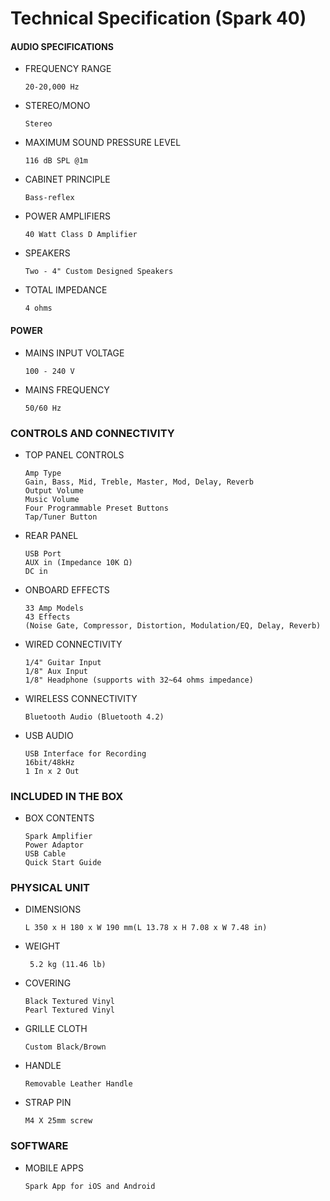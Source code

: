 # Technical Specification (Spark 40)

#### AUDIO SPECIFICATIONS

- FREQUENCY RANGE

	  20-20,000 Hz

- STEREO/MONO
  
	  Stereo

- MAXIMUM SOUND PRESSURE LEVEL
  
	  116 dB SPL @1m

- CABINET PRINCIPLE

	  Bass-reflex

- POWER AMPLIFIERS
  
	  40 Watt Class D Amplifier

- SPEAKERS
  
	  Two - 4" Custom Designed Speakers

- TOTAL IMPEDANCE
  
	  4 ohms

#### POWER

- MAINS INPUT VOLTAGE
  
	  100 - 240 V

- MAINS FREQUENCY
  
	  50/60 Hz

### CONTROLS AND CONNECTIVITY

- TOP PANEL CONTROLS
  
	  Amp Type
	  Gain, Bass, Mid, Treble, Master, Mod, Delay, Reverb
	  Output Volume
	  Music Volume
	  Four Programmable Preset Buttons
	  Tap/Tuner Button

- REAR PANEL
  
	  USB Port
	  AUX in (Impedance 10K Ω)
	  DC in

- ONBOARD EFFECTS
  
	  33 Amp Models
	  43 Effects
	  (Noise Gate, Compressor, Distortion, Modulation/EQ, Delay, Reverb)

- WIRED CONNECTIVITY
  
	  1/4" Guitar Input
	  1/8" Aux Input
	  1/8" Headphone (supports with 32~64 ohms impedance)

- WIRELESS CONNECTIVITY
  
	  Bluetooth Audio (Bluetooth 4.2)

- USB AUDIO
  
	  USB Interface for Recording
	  16bit/48kHz
	  1 In x 2 Out

### INCLUDED IN THE BOX

- BOX CONTENTS
  
	  Spark Amplifier
	  Power Adaptor
	  USB Cable
	  Quick Start Guide

### PHYSICAL UNIT

- DIMENSIONS
  
	  L 350 x H 180 x W 190 mm(L 13.78 x H 7.08 x W 7.48 in)

- WEIGHT
  
	   5.2 kg (11.46 lb)

- COVERING
  
	  Black Textured Vinyl
	  Pearl Textured Vinyl

- GRILLE CLOTH
  
	  Custom Black/Brown

- HANDLE
  
	  Removable Leather Handle

- STRAP PIN
  
	  M4 X 25mm screw

### SOFTWARE
- MOBILE APPS
  
	  Spark App for iOS and Android

